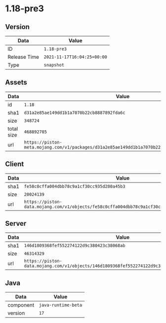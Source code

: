 # 1.18-pre3

## Version

|**Data**        | **Value**                 |
|----------------|-------------------------|
| ID   | ```1.18-pre3```   |
| Release Time   | ```2021-11-17T16:04:25+00:00```   |
| Type   | ```snapshot```   |

## Assets

|**Data**        | **Value**                 |
|----------------|-------------------------|
| id   | ```1.18```   |
| sha1   | ```d31a2e85ae149dd1b1a7070b22cb8887892fda6c```   |
| size   | ```348724```   |
| total size  | ```468892705```  |
| url       | ```https://piston-meta.mojang.com/v1/packages/d31a2e85ae149dd1b1a7070b22cb8887892fda6c/1.18.json``` |

## Client

|**Data**        | **Value**                 |
|----------------|-------------------------|
| sha1   | ```fe58c0cffa004dbb78c9a1cf30cc935d280a45b3```   |
| size   | ```20024139```   |
| url       | ```https://piston-data.mojang.com/v1/objects/fe58c0cffa004dbb78c9a1cf30cc935d280a45b3/client.jar``` |

## Server

|**Data**        | **Value**                 |
|----------------|-------------------------|
| sha1   | ```146d1809368fef552274122d9c380423c38068ab```   |
| size   | ```46314329```   |
| url       | ```https://piston-data.mojang.com/v1/objects/146d1809368fef552274122d9c380423c38068ab/server.jar``` |

## Java

|**Data**        | **Value**                 |
|----------------|-------------------------|
| component   | ```java-runtime-beta```   |
| version   | ```17```   |